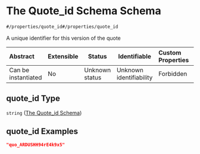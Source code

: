 # The Quote_id Schema Schema

```txt
#/properties/quote_id#/properties/quote_id
```

A unique identifier for this version of the quote


| Abstract            | Extensible | Status         | Identifiable            | Custom Properties | Additional Properties | Access Restrictions | Defined In                                                                           |
| :------------------ | ---------- | -------------- | ----------------------- | :---------------- | --------------------- | ------------------- | ------------------------------------------------------------------------------------ |
| Can be instantiated | No         | Unknown status | Unknown identifiability | Forbidden         | Allowed               | none                | [quote_schema.schema.json\*](../out/quote_schema.schema.json "open original schema") |

## quote_id Type

`string` ([The Quote_id Schema](quote_schema-properties-the-quote_id-schema.md))

## quote_id Examples

```json
"quo_ARDUSHH94rE4k9x5"
```
